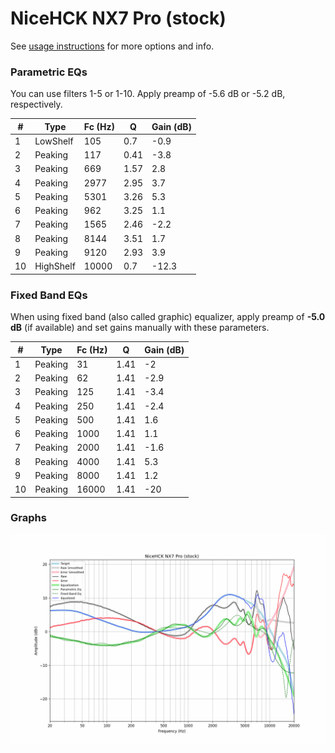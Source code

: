 # NiceHCK NX7 Pro (stock)
See [usage instructions](https://github.com/jaakkopasanen/AutoEq#usage) for more options and info.

### Parametric EQs
You can use filters 1-5 or 1-10. Apply preamp of -5.6 dB or -5.2 dB, respectively.

|   # | Type      |   Fc (Hz) |    Q |   Gain (dB) |
|-----|-----------|-----------|------|-------------|
|   1 | LowShelf  |       105 | 0.7  |        -0.9 |
|   2 | Peaking   |       117 | 0.41 |        -3.8 |
|   3 | Peaking   |       669 | 1.57 |         2.8 |
|   4 | Peaking   |      2977 | 2.95 |         3.7 |
|   5 | Peaking   |      5301 | 3.26 |         5.3 |
|   6 | Peaking   |       962 | 3.25 |         1.1 |
|   7 | Peaking   |      1565 | 2.46 |        -2.2 |
|   8 | Peaking   |      8144 | 3.51 |         1.7 |
|   9 | Peaking   |      9120 | 2.93 |         3.9 |
|  10 | HighShelf |     10000 | 0.7  |       -12.3 |

### Fixed Band EQs
When using fixed band (also called graphic) equalizer, apply preamp of **-5.0 dB** (if available) and set gains manually with these parameters.

|   # | Type    |   Fc (Hz) |    Q |   Gain (dB) |
|-----|---------|-----------|------|-------------|
|   1 | Peaking |        31 | 1.41 |        -2   |
|   2 | Peaking |        62 | 1.41 |        -2.9 |
|   3 | Peaking |       125 | 1.41 |        -3.4 |
|   4 | Peaking |       250 | 1.41 |        -2.4 |
|   5 | Peaking |       500 | 1.41 |         1.6 |
|   6 | Peaking |      1000 | 1.41 |         1.1 |
|   7 | Peaking |      2000 | 1.41 |        -1.6 |
|   8 | Peaking |      4000 | 1.41 |         5.3 |
|   9 | Peaking |      8000 | 1.41 |         1.2 |
|  10 | Peaking |     16000 | 1.41 |       -20   |

### Graphs
![](./NiceHCK%20NX7%20Pro%20(stock).png)
